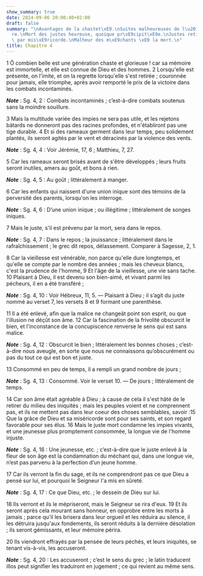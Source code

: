```yaml
---
show_summary: true
date: 2024-09-06 20:00:40+02:00
draft: false
summary: "\nAvantages de la chastet\xE9.\nSuites malheureuses de l\u2019adult\xE8\
  re.\nMort des justes heureuse, quoique pr\xE9cipit\xE9e.\nJustes retir\xE9s du monde\
  \ par mis\xE9ricorde.\nMalheur des m\xE9chants \xE0 la mort.\n"
title: Chapitre 4
---
```





1 Ô combien belle est une génération chaste et glorieuse ! car sa mémoire est immortelle, et elle est connue de Dieu et des hommes. 2 Lorsqu'elle est présente, on l'imite, et on la regrette lorsqu'elle s'est retirée ; couronnée pour jamais, elle triomphe, après avoir remporté le prix de la victoire dans les combats incontaminés.

***Note*** :  Sg. 4, 2 : Combats incontaminés ; c’est-à-dire combats soutenus sans la moindre souillure.

3 Mais la multitude variée des impies ne sera pas utile, et les rejetons bâtards ne donneront pas des racines profondes, et n'établiront pas une tige durable. 4 Et si des rameaux germent dans leur temps, peu solidement plantés, ils seront agités par le vent et déracinés par la violence des vents.

***Note*** :  Sg. 4, 4 : Voir Jérémie, 17, 6 ; Matthieu, 7, 27.

5 Car les rameaux seront brisés avant de s'être développés ; leurs fruits seront inutiles, amers au goût, et bons à rien.

***Note*** :  Sg. 4, 5 : Au goût ; littéralement à manger.

6 Car les enfants qui naissent d'une union inique sont des témoins de la perversité des parents, lorsqu'on les interroge.

***Note*** :  Sg. 4, 6 : D’une union inique ; ou illégitime ; littéralement de songes iniques.


7 Mais le juste, s'il est prévenu par la mort, sera dans le repos.

***Note*** :  Sg. 4, 7 : Dans le repos ; la jouissance ; littéralement dans le rafraîchissement ; le grec dit repos, délassement. Comparer à Sagesse, 2, 1.

8 Car la vieillesse est vénérable, non parce qu'elle dure longtemps, et qu'elle se compte par le nombre des années ; mais les cheveux blancs, c'est la prudence de l'homme, 9 Et l'âge de la vieillesse, une vie sans tache. 10 Plaisant à Dieu, il est devenu son bien-aimé, et vivant parmi les pécheurs, il en a été transféré ;

***Note*** :  Sg. 4, 10 : Voir Hébreux, 11, 5. ― Plaisant à Dieu ; il s’agit du juste nommé au verset 7, les versets 8 et 9 formant une parenthèse.

11 Il a été enlevé, afin que la malice ne changeât point son esprit, ou que l'illusion ne déçût son âme. 12 Car la fascination de la frivolité obscurcit le bien, et l'inconstance de la concupiscence renverse le sens qui est sans malice.

***Note*** :  Sg. 4, 12 : Obscurcit le bien ; littéralement les bonnes choses ; c’est-à-dire nous aveugle, en sorte que nous ne connaissons qu’obscurément ou pas du tout ce qui est bon et juste.

13 Consommé en peu de temps, il a rempli un grand nombre de jours ;

***Note*** :  Sg. 4, 13 : Consommé. Voir le verset 10. ― De jours ; littéralement de temps.

14 Car son âme était agréable à Dieu ; à cause de cela il s'est hâté de le retirer du milieu des iniquités ; mais les peuples voient et ne comprennent pas, et ils ne mettent pas dans leur coeur des choses semblables, savoir :15 Que la grâce de Dieu et sa miséricorde sont pour ses saints, et son regard favorable pour ses élus. 16 Mais le juste mort condamne les impies vivants, et une jeunesse plus promptement consommée, la longue vie de l'homme injuste.

***Note*** :  Sg. 4, 16 : Une jeunesse, etc. ; c’est-à-dire que le juste enlevé à la fleur de son âge est la condamnation du méchant qui, dans une longue vie, n’est pas parvenu à la perfection d’un jeune homme.

17 Car ils verront la fin du sage, et ils ne comprendront pas ce que Dieu a pensé sur lui, et pourquoi le Seigneur l'a mis en sûreté.

***Note*** :  Sg. 4, 17 : Ce que Dieu, etc. ; le dessein de Dieu sur lui.

18 Ils verront et ils le mépriseront, mais le Seigneur se rira d'eux. 19 Et ils seront après cela mourant sans honneur, en opprobre entre les morts à jamais ; parce qu'il les brisera dans leur orgueil et les réduira au silence, il les détruira jusqu'aux fondements, ils seront réduits à la dernière désolation ; ils seront gémissants, et leur mémoire périra.


20 Ils viendront effrayés par la pensée de leurs péchés, et leurs iniquités, se tenant vis-à-vis, les accuseront.

***Note*** :  Sg. 4, 20 : Les accuseront ; c’est le sens du grec ; le latin traducent illos peut signifier les traduiront en jugement ; ce qui revient au même sens.

